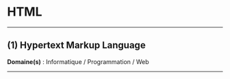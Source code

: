 # HTML

---------------------------------------

## (1) Hypertext Markup Language

**Domaine(s)** : Informatique / Programmation / Web

---------------------------------------------